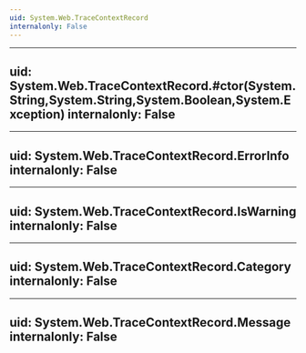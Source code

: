 ```yaml
---
uid: System.Web.TraceContextRecord
internalonly: False
---
```


---
uid: System.Web.TraceContextRecord.#ctor(System.String,System.String,System.Boolean,System.Exception)
internalonly: False
---

---
uid: System.Web.TraceContextRecord.ErrorInfo
internalonly: False
---

---
uid: System.Web.TraceContextRecord.IsWarning
internalonly: False
---

---
uid: System.Web.TraceContextRecord.Category
internalonly: False
---

---
uid: System.Web.TraceContextRecord.Message
internalonly: False
---
